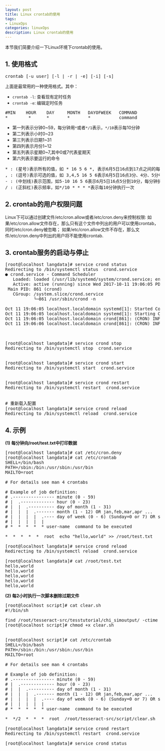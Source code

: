 ```yaml
---
layout: post
title: Linux crontab的使用
tags:
- LinuxOps
categories: linuxOps
description: Linux crontab的使用
---
```



本节我们简要介绍一下Linux环境下crontab的使用。


<!-- more -->


## 1. 使用格式
<pre>
crontab [-u user] [-l | -r | -e] [-i] [-s]
</pre>

上面是最常用的一种使用格式。其中：

* ```crontab -l```: 查看现有定时任务
* ```crontab -e```: 编辑定时任务

<pre>
#MIN	HOUR	DAY		MONTH	DAYOFWEEK	COMMAND
*	     *		*		*		*			command     
</pre> 
* 第一列表示分钟0~59，每分钟用```*```或者```*/1```表示，```*/10```表示每10分钟
* 第二列表示小时0~23
* 第三列表示日期1~31
* 第四列表示月份1~12
* 第五列表示星期0~7,其中0或7代表星期天
* 第六列表示要运行的命令

<pre>
* : (星号)表示所有的值，如 * 16 5 6 *, 表示6月5日16点到17点之间的每分钟执行一次
, : (逗号)表示可选的值，如 3,4,5 16 5 6表示6月5日16点3分、4分、5分中各执行一次
- : (中划线)表示范围，如5-10 16 5 6表示6月5日16点5分到10分，每分钟执行一次
/ : (正斜杠)表示频率，如*/10 * * * *表示每10分钟执行一次
</pre>


## 2. crontab的用户权限问题

Linux下可以通过创建文件/etc/cron.allow或者/etc/cron.deny来控制权限: 如果/etc/cron.allow文件存在，那么只有这个文件中列出的用户可以使用crontab，同时/etc/cron.deny被忽略； 如果/etc/cron.allow文件不存在，那么文件/etc/cron.deny中列出的用户将不能使用crontab.


## 3. crontab服务的启动与停止
<pre>
[root@localhost langdata]# service crond status
Redirecting to /bin/systemctl status  crond.service
● crond.service - Command Scheduler
   Loaded: loaded (/usr/lib/systemd/system/crond.service; enabled; vendor preset: enabled)
   Active: active (running) since Wed 2017-10-11 19:06:05 PDT; 4 days ago
 Main PID: 861 (crond)
   CGroup: /system.slice/crond.service
           └─861 /usr/sbin/crond -n

Oct 11 19:06:05 localhost.localdomain systemd[1]: Started Command Scheduler.
Oct 11 19:06:05 localhost.localdomain systemd[1]: Starting Command Scheduler...
Oct 11 19:06:05 localhost.localdomain crond[861]: (CRON) INFO (RANDOM_DELAY will be scaled with factor 84% if used.)
Oct 11 19:06:06 localhost.localdomain crond[861]: (CRON) INFO (running with inotify support)



[root@localhost langdata]# service crond stop
Redirecting to /bin/systemctl stop  crond.service


[root@localhost langdata]# service crond start
Redirecting to /bin/systemctl start  crond.service


[root@localhost langdata]# service crond restart
Redirecting to /bin/systemctl restart  crond.service


# 重新载入配置
[root@localhost langdata]# service crond reload
Redirecting to /bin/systemctl reload  crond.service
</pre>

## 4. 示例

**(1) 每分钟向/root/test.txt中打印数据**
<pre>
[root@localhost langdata]# cat /etc/cron.deny 
[root@localhost langdata]# cat /etc/crontab 
SHELL=/bin/bash
PATH=/sbin:/bin:/usr/sbin:/usr/bin
MAILTO=root

# For details see man 4 crontabs

# Example of job definition:
# .---------------- minute (0 - 59)
# |  .------------- hour (0 - 23)
# |  |  .---------- day of month (1 - 31)
# |  |  |  .------- month (1 - 12) OR jan,feb,mar,apr ...
# |  |  |  |  .---- day of week (0 - 6) (Sunday=0 or 7) OR sun,mon,tue,wed,thu,fri,sat
# |  |  |  |  |
# *  *  *  *  * user-name  command to be executed

*  *  *  *  *  root  echo "hello,world" >> /root/test.txt 

[root@localhost langdata]# service crond reload
Redirecting to /bin/systemctl reload  crond.service

[root@localhost langdata]# cat /root/test.txt
hello,world
hello,world
hello,world
hello,world
hello,world
</pre>

**(2) 每2小时执行一次脚本删除过期文件**
<pre>
[root@localhost script]# cat clear.sh
#!/bin/sh

find /root/tesseract-src/tesstutorial/chi_simoutput/ -ctime +1 -name "*.checkpoint" -exec rm {} \;
[root@localhost script]# chmod +x clear.sh


[root@localhost script]# cat /etc/crontab 
SHELL=/bin/bash
PATH=/sbin:/bin:/usr/sbin:/usr/bin
MAILTO=root

# For details see man 4 crontabs

# Example of job definition:
# .---------------- minute (0 - 59)
# |  .------------- hour (0 - 23)
# |  |  .---------- day of month (1 - 31)
# |  |  |  .------- month (1 - 12) OR jan,feb,mar,apr ...
# |  |  |  |  .---- day of week (0 - 6) (Sunday=0 or 7) OR sun,mon,tue,wed,thu,fri,sat
# |  |  |  |  |
# *  *  *  *  * user-name  command to be executed

*  */2  *  *  *  root  /root/tesseract-src/script/clear.sh

[root@localhost langdata]# service crond restart
Redirecting to /bin/systemctl restart  crond.service

[root@localhost langdata]# service crond status
</pre>





<br />
<br />







<br />
<br />
<br />


